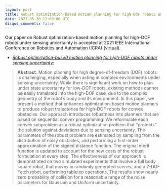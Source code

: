 ```yaml
---
layout: post
title: Robust optimization-based motion planning for high-DOF robots under sensing uncertainty at ICRA 2021
date: 2021-05-30 12:00:00 UTC
disqus_comments: false
---
```


Our paper on Robust optimization-based motion planning for high-DOF robots under sensing uncertainty is accepted at 2021 IEEE International Conference on Robotics and Automation (ICRA) (virtual).

- [*Robust optimization-based motion planning for high-DOF robots under sensing uncertainty*](/pubs/Conferences/ROMP.pdf): 

>**Abstract.** 
>Motion planning for high degree-of-freedom (DOF) robots is challenging, especially when acting in complex environments under sensing uncertainty. While there is significant work on how to plan under state uncertainty for low-DOF robots, existing methods cannot be easily translated into the high-DOF case, due to the complex geometry of the robot’s body and its environment. In this paper, we present a method that enhances optimization-based motion planners to produce robust trajectories for high-DOF robots for convex obstacles. Our approach introduces robustness into planners that are based on sequential convex programming: We reformulate each convex subproblem as a robust optimization problem that “protects” the solution against deviations due to sensing uncertainty. The parameters of the robust problem are estimated by sampling from the distribution of noisy obstacles, and performing a first-order approximation of the signed distance function. The original merit function is updated to account for the new costs of the robust formulation at every step. The effectiveness of our approach is demonstrated on two simulated experiments that involve a full body square robot, that moves in randomly generated scenes, and a 7-DOF Fetch robot, performing tabletop operations. The results show nearly zero probability of collision for a reasonable range of the noise parameters for Gaussian and Uniform uncertainty.